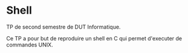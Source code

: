 # Shell

TP de second semestre de DUT Informatique.

Ce TP a pour but de reproduire un shell en C qui permet d'executer de commandes
UNIX.